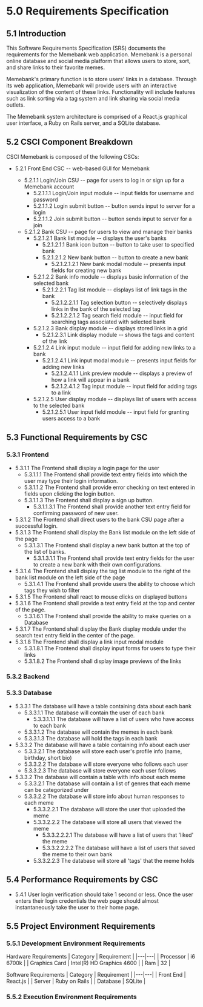 # 5.0	Requirements Specification


## 5.1	Introduction

This Software Requirements Specification (SRS) documents the requirements for the Memebank web application. Memebank is a personal online database and social media platform that allows users to store, sort, and share links to their favorite memes.

Memebank's primary function is to store users' links in a database. Through its web application, Memebank will provide users with an interactive visualization of the content of these links. Functionality will include features such as link sorting via a tag system and link sharing via social media outlets.

The Memebank system architecture is comprised of a React.js graphical user interface, a Ruby on Rails server, and a SQLite database.

## 5.2	CSCI Component Breakdown

CSCI Memebank is composed of the following CSCs:

- 5.2.1 Front End CSC -- web-based GUI for Memebank

  - 5.2.1.1 Login/Join CSU -- page for users to log in or sign up for a Memebank account
    - 5.2.1.1.1 Login/Join input module -- input fields for username and password
    - 5.2.1.1.2 Login submit button -- button sends input to server for a login
    - 5.2.1.1.2 Join submit button -- button sends input to server for a join
  - 5.2.1.2 Bank CSU -- page for users to view and manage their banks
    - 5.2.1.2.1 Bank list module -- displays the user's banks
      - 5.2.1.2.1.1 Bank icon button -- button to take user to specified bank
      - 5.2.1.2.1.2 New bank button -- button to create a new bank
        - 5.2.1.2.1.2.1 New bank modal module -- presents input fields for creating new bank
    - 5.2.1.2.2 Bank info module -- displays basic information of the selected bank
      - 5.2.1.2.2.1 Tag list module -- displays list of link tags in the bank
        - 5.2.1.2.2.1.1 Tag selection button -- selectively displays links in the bank of the selected tag
        - 5.2.1.2.2.1.2 Tag search field module -- input field for searching tags associated with selected bank
    - 5.2.1.2.3 Bank display module -- displays stored links in a grid
      - 5.2.1.2.3.1 Link display module -- shows the tags and content of the link
    - 5.2.1.2.4 Link input module -- input field for adding new links to a bank
      - 5.2.1.2.4.1 Link input modal module -- presents input fields for adding new links
        - 5.2.1.2.4.1.1 Link preview module -- displays a preview of how a link will appear in a bank
        - 5.2.1.2.4.1.2 Tag input module -- input field for adding tags to a link
    - 5.2.1.2.5 User display module -- displays list of users with access to the selected bank
      - 5.2.1.2.5.1 User input field module -- input field for granting users access to a bank

## 5.3	Functional Requirements by CSC

### 5.3.1	Frontend
  - 5.3.1.1 The Frontend shall display a login page for the user
    - 5.3.1.1.1 The Frontend shall provide text entry fields into which the user may type their login information.
    - 5.3.1.1.2 The Frontend shall provide error checking on text entered in fields upon clicking the login button.
    - 5.3.1.1.3 The Frontend shall display a sign up button.
      - 5.3.1.1.3.1 The Frontend shall provide another text entry field for confirming password of new user.
  - 5.3.1.2 The Frontend shall direct users to the bank CSU page after a successful login.
  - 5.3.1.3 The Frontend shall display the Bank list module on the left side of the page
    - 5.3.1.3.1 The Frontend shall display a new bank button at the top of the list of banks.
      - 5.3.1.3.1.1 The Frontend shall provide text entry fields for the user to create a new bank with their own configurations.
  - 5.3.1.4 The Frontend shall display the tag list module to the right of the bank list module on the left side of the page
    - 5.3.1.4.1 The Frontend  shall provide users the ability to choose which tags they wish to filter
  - 5.3.1.5 The Frontend shall react to mouse clicks on displayed buttons
  - 5.3.1.6 The Frontend shall provide a text entry field at the top and center of the page.
    - 5.3.1.6.1 The Frontend shall provide the ability to make queries on a Database
  - 5.3.1.7 The Frontend shall display the Bank display module under the search text entry field in the center of the page.
  - 5.3.1.8 The Frontend shall display a link input modal module
    - 5.3.1.8.1 The Frontend shall display input forms for users to type their links
    - 5.3.1.8.2 The Frontend shall display image previews of the links
### 5.3.2	Backend

### 5.3.3	Database
  - 5.3.3.1 The database will have a table containing data about each bank
    - 5.3.3.1.1 The database will contain the user of each bank
      - 5.3.3.1.1.1 The database will have a list of users who have access to each bank
    - 5.3.3.1.2 The database will contain the memes in each bank
    - 5.3.3.1.3 The database will hold the tags in each bank
  - 5.3.3.2 The database will have a table containing info about each user
    - 5.3.3.2.1 The database will store each user's profile info (name, birthday, short bio)
    - 5.3.3.2.2 The database will store everyone who follows each user
    - 5.3.3.2.3 The database will store everyone each user follows
  - 5.3.3.2 The database will contain a table with info about each meme
    - 5.3.3.2.1 The database will contain a list of genres that each meme can be categorized under
    - 5.3.3.2.2 The database will store info about human responses to each meme
      - 5.3.3.2.2.1 The database will store the user that uploaded the meme
      - 5.3.3.2.2.2 The database will store all users that viewed the meme
        - 5.3.3.2.2.2.1 The database will have a list of users that 'liked' the meme
        - 5.3.3.2.2.2.2 The database will have a list of users that saved the meme to their own bank
      - 5.3.3.2.2.3 The database will store all 'tags' that the meme holds

## 5.4	Performance Requirements by CSC
  - 5.4.1 User login verification should take 1 second or less. Once the user enters
  their login credentials the web page should almost instantaneously take the user to their
  home page.

## 5.5	Project Environment Requirements

### 5.5.1	Development Environment Requirements
Hardware Requirements
| Category | Requirement |
|---|---|
| Processor | i6 6700k |
| Graphics Card | Intel(R) HD Graphics 4600 |
| Ram | 32 |

Software Requirements
| Category | Requirement |
|---|---|
| Front End | React.js |
| Server | Ruby on Rails |
| Database | SQLite |

### 5.5.2	Execution Environment Requirements
